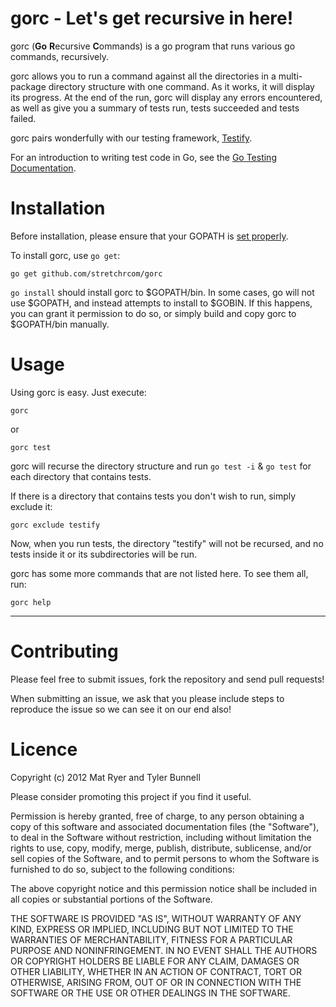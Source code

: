 gorc - Let's get recursive in here!
===================================

gorc (**Go** **R**ecursive **C**ommands) is a go program that runs various go commands, recursively.

gorc allows you to run a command against all the directories in a multi-package directory structure with one command. As it works, it will display its progress. At the end of the run, gorc will display any errors encountered, as well as give you a summary of tests run, tests succeeded and tests failed.

gorc pairs wonderfully with our testing framework, [Testify](http://github.com/stretchrcom/testify).

For an introduction to writing test code in Go, see the [Go Testing Documentation](http://golang.org/doc/code.html#Testing).

Installation
============

Before installation, please ensure that your GOPATH is [set properly](http://golang.org/doc/code.html#tmp_2).

To install gorc, use `go get`:

    go get github.com/stretchrcom/gorc
	
`go install` should install gorc to $GOPATH/bin. In some cases, go will not use $GOPATH, and instead attempts to install to $GOBIN. If this happens, you can grant it permission to do so, or simply build and copy gorc to $GOPATH/bin manually.


Usage
=====

Using gorc is easy. Just execute:

	gorc
or
	
	gorc test

gorc will recurse the directory structure and run `go test -i` & `go test` for each directory that contains tests.

If there is a directory that contains tests you don't wish to run, simply exclude it:

	gorc exclude testify
	
Now, when you run tests, the directory "testify" will not be recursed, and no tests inside it or its subdirectories will be run.

gorc has some more commands that are not listed here. To see them all, run:

	gorc help


------

Contributing
============

Please feel free to submit issues, fork the repository and send pull requests!

When submitting an issue, we ask that you please include steps to reproduce the issue so we can see it on our end also!


Licence
=======
Copyright (c) 2012 Mat Ryer and Tyler Bunnell

Please consider promoting this project if you find it useful.

Permission is hereby granted, free of charge, to any person obtaining a copy of this software and associated documentation files (the "Software"), to deal in the Software without restriction, including without limitation the rights to use, copy, modify, merge, publish, distribute, sublicense, and/or sell copies of the Software, and to permit persons to whom the Software is furnished to do so, subject to the following conditions:

The above copyright notice and this permission notice shall be included in all copies or substantial portions of the Software.

THE SOFTWARE IS PROVIDED "AS IS", WITHOUT WARRANTY OF ANY KIND, EXPRESS OR IMPLIED, INCLUDING BUT NOT LIMITED TO THE WARRANTIES OF MERCHANTABILITY, FITNESS FOR A PARTICULAR PURPOSE AND NONINFRINGEMENT. IN NO EVENT SHALL THE AUTHORS OR COPYRIGHT HOLDERS BE LIABLE FOR ANY CLAIM, DAMAGES OR OTHER LIABILITY, WHETHER IN AN ACTION OF CONTRACT, TORT OR OTHERWISE, ARISING FROM, OUT OF OR IN CONNECTION WITH THE SOFTWARE OR THE USE OR OTHER DEALINGS IN THE SOFTWARE.
